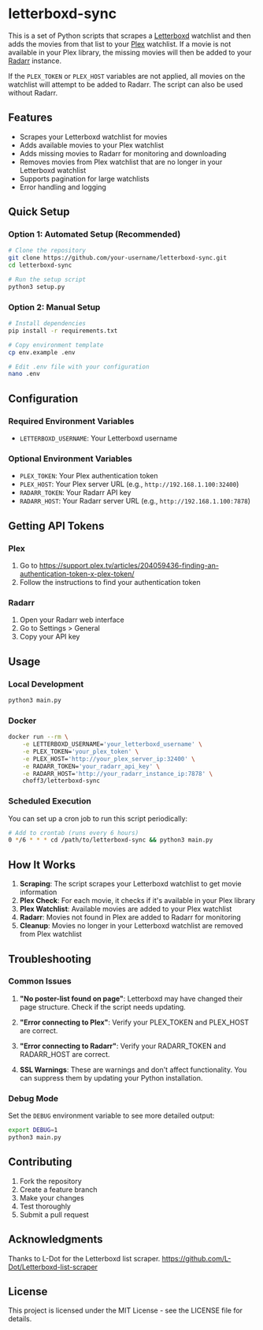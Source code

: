 # letterboxd-sync

This is a set of Python scripts that scrapes a [Letterboxd](https://letterboxd.com) watchlist and then adds the movies from that list to your [Plex](https://www.plex.tv/) watchlist. If a movie is not available in your Plex library, the missing movies will then be added to your [Radarr](https://github.com/Radarr/Radarr) instance.

If the `PLEX_TOKEN` or `PLEX_HOST` variables are not applied, all movies on the watchlist will attempt to be added to Radarr. The script can also be used without Radarr.

## Features

- Scrapes your Letterboxd watchlist for movies
- Adds available movies to your Plex watchlist
- Adds missing movies to Radarr for monitoring and downloading
- Removes movies from Plex watchlist that are no longer in your Letterboxd watchlist
- Supports pagination for large watchlists
- Error handling and logging

## Quick Setup

### Option 1: Automated Setup (Recommended)

```bash
# Clone the repository
git clone https://github.com/your-username/letterboxd-sync.git
cd letterboxd-sync

# Run the setup script
python3 setup.py
```

### Option 2: Manual Setup

```bash
# Install dependencies
pip install -r requirements.txt

# Copy environment template
cp env.example .env

# Edit .env file with your configuration
nano .env
```

## Configuration

### Required Environment Variables

- `LETTERBOXD_USERNAME`: Your Letterboxd username

### Optional Environment Variables

- `PLEX_TOKEN`: Your Plex authentication token
- `PLEX_HOST`: Your Plex server URL (e.g., `http://192.168.1.100:32400`)
- `RADARR_TOKEN`: Your Radarr API key
- `RADARR_HOST`: Your Radarr server URL (e.g., `http://192.168.1.100:7878`)

## Getting API Tokens

### Plex

1. Go to https://support.plex.tv/articles/204059436-finding-an-authentication-token-x-plex-token/
2. Follow the instructions to find your authentication token

### Radarr

1. Open your Radarr web interface
2. Go to Settings > General
3. Copy your API key

## Usage

### Local Development

```bash
python3 main.py
```

### Docker

```bash
docker run --rm \
    -e LETTERBOXD_USERNAME='your_letterboxd_username' \
    -e PLEX_TOKEN='your_plex_token' \
    -e PLEX_HOST='http://your_plex_server_ip:32400' \
    -e RADARR_TOKEN='your_radarr_api_key' \
    -e RADARR_HOST='http://your_radarr_instance_ip:7878' \
    choff3/letterboxd-sync
```

### Scheduled Execution

You can set up a cron job to run this script periodically:

```bash
# Add to crontab (runs every 6 hours)
0 */6 * * * cd /path/to/letterboxd-sync && python3 main.py
```

## How It Works

1. **Scraping**: The script scrapes your Letterboxd watchlist to get movie information
2. **Plex Check**: For each movie, it checks if it's available in your Plex library
3. **Plex Watchlist**: Available movies are added to your Plex watchlist
4. **Radarr**: Movies not found in Plex are added to Radarr for monitoring
5. **Cleanup**: Movies no longer in your Letterboxd watchlist are removed from Plex watchlist

## Troubleshooting

### Common Issues

1. **"No poster-list found on page"**: Letterboxd may have changed their page structure. Check if the script needs updating.

2. **"Error connecting to Plex"**: Verify your PLEX_TOKEN and PLEX_HOST are correct.

3. **"Error connecting to Radarr"**: Verify your RADARR_TOKEN and RADARR_HOST are correct.

4. **SSL Warnings**: These are warnings and don't affect functionality. You can suppress them by updating your Python installation.

### Debug Mode

Set the `DEBUG` environment variable to see more detailed output:

```bash
export DEBUG=1
python3 main.py
```

## Contributing

1. Fork the repository
2. Create a feature branch
3. Make your changes
4. Test thoroughly
5. Submit a pull request

## Acknowledgments

Thanks to L-Dot for the Letterboxd list scraper. https://github.com/L-Dot/Letterboxd-list-scraper

## License

This project is licensed under the MIT License - see the LICENSE file for details.
